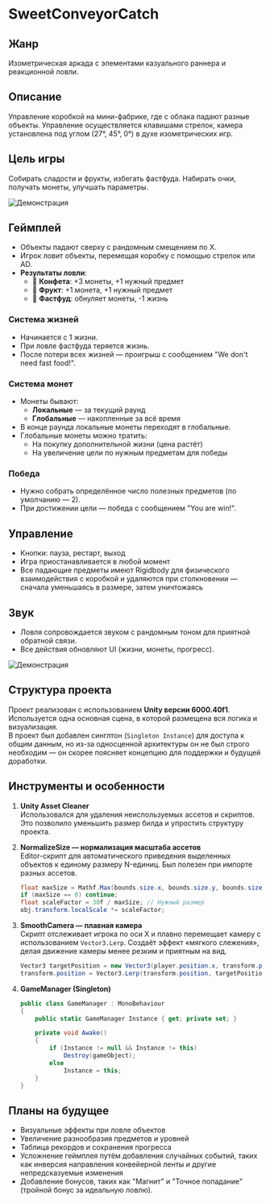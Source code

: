 # SweetConveyorCatch

## Жанр
Изометрическая аркада с элементами казуального раннера и реакционной ловли.

## Описание
Управление коробкой на мини-фабрике, где с облака падают разные объекты. Управление осуществляется клавишами стрелок, камера установлена под углом (27°, 45°, 0°) в духе изометрических игр.

## Цель игры
Собирать сладости и фрукты, избегать фастфуда. Набирать очки, получать монеты, улучшать параметры.

![Демонстрация](Gif/part1.gif)

## Геймплей
- Объекты падают сверху с рандомным смещением по X.
- Игрок ловит объекты, перемещая коробку с помощью стрелок или AD.
- **Результаты ловли**:
  - 🍬 **Конфета**: +3 монеты, +1 нужный предмет
  - 🍎 **Фрукт**: +1 монета, +1 нужный предмет
  - 🍔 **Фастфуд**: обнуляет монеты, -1 жизнь

### Система жизней
- Начинается с 1 жизни.
- При ловле фастфуда теряется жизнь.
- После потери всех жизней — проигрыш с сообщением "We don't need fast food!".

### Система монет
- Монеты бывают:
  - **Локальные** — за текущий раунд
  - **Глобальные** — накопленные за всё время
- В конце раунда локальные монеты переходят в глобальные.
- Глобальные монеты можно тратить:
  - На покупку дополнительной жизни (цена растёт)
  - На увеличение цели по нужным предметам для победы

### Победа
- Нужно собрать определённое число полезных предметов (по умолчанию — 2).
- При достижении цели — победа с сообщением "You are win!".

## Управление
- Кнопки: пауза, рестарт, выход
- Игра приостанавливается в любой момент
- Все падающие предметы имеют Rigidbody для физического взаимодействия с коробкой и удаляются при столкновении — сначала уменьшаясь в размере, затем уничтожаясь

## Звук
- Ловля сопровождается звуком с рандомным тоном для приятной обратной связи.
- Все действия обновляют UI (жизни, монеты, прогресс).

![Демонстрация](Gif/part2.gif)

## Структура проекта
Проект реализован с использованием **Unity версии 6000.40f1**.  
Используется одна основная сцена, в которой размещена вся логика и визуализация.  
В проект был добавлен синглтон (`Singleton Instance`) для доступа к общим данным, но из-за односценной архитектуры он не был строго необходим — он скорее поясняет концепцию для поддержки и будущей доработки.

## Инструменты и особенности
1. **Unity Asset Cleaner**  
   Использовался для удаления неиспользуемых ассетов и скриптов. Это позволило уменьшить размер билда и упростить структуру проекта.

2. **NormalizeSize — нормализация масштаба ассетов**  
   Editor-скрипт для автоматического приведения выделенных объектов к единому размеру N-единиц. Был полезен при импорте разных ассетов.  
   ```csharp
   float maxSize = Mathf.Max(bounds.size.x, bounds.size.y, bounds.size.z);
   if (maxSize == 0) continue;
   float scaleFactor = 30f / maxSize; // Нужный размер
   obj.transform.localScale *= scaleFactor;

3. **SmoothCamera — плавная камера**  
   Скрипт отслеживает игрока по оси X и плавно перемещает камеру с использованием `Vector3.Lerp`. Создаёт эффект «мягкого слежения», делая движение камеры менее резким и приятным на вид.  
   ```csharp
   Vector3 targetPosition = new Vector3(player.position.x, transform.position.y, transform.position.z);
   transform.position = Vector3.Lerp(transform.position, targetPosition, followSpeed * Time.deltaTime);

4. **GameManager (Singleton)**  
   ```csharp
   public class GameManager : MonoBehaviour
   {
       public static GameManager Instance { get; private set; }

       private void Awake()
       {
           if (Instance != null && Instance != this)
               Destroy(gameObject);
           else
               Instance = this;
       }
   }
## Планы на будущее
- Визуальные эффекты при ловле объектов
- Увеличение разнообразия предметов и уровней
- Таблица рекордов и сохранения прогресса
- Усложнение геймплея путём добавления случайных событий, таких как инверсия направления конвейерной ленты и другие непредсказуемые изменения
- Добавление бонусов, таких как "Магнит" и "Точное попадание" (тройной бонус за идеальную ловлю).
